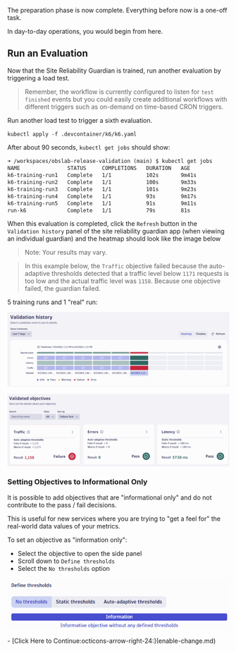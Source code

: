 The preparation phase is now complete. Everything before now is a one-off task.

In day-to-day operations, you would begin from here.

## Run an Evaluation

Now that the Site Reliability Guardian is trained, run another evaluation by triggering a load test.

> Remember, the workflow is currently configured to listen for `test finished` events but you could easily create additional workflows with different triggers such as on-demand on time-based CRON triggers.

Run another load test to trigger a sixth evaluation.
```
kubectl apply -f .devcontainer/k6/k6.yaml
```

After about 90 seconds, `kubectl get jobs` should show:

```
➜ /workspaces/obslab-release-validation (main) $ kubectl get jobs
NAME               STATUS     COMPLETIONS   DURATION   AGE
k6-training-run1   Complete   1/1           102s       9m41s
k6-training-run2   Complete   1/1           100s       9m33s
k6-training-run3   Complete   1/1           101s       9m23s
k6-training-run4   Complete   1/1           93s        9m17s
k6-training-run5   Complete   1/1           91s        9m11s
run-k6             Complete   1/1           79s        81s

```

When this evaluation is completed, click the `Refresh` button in the `Validation history` panel of the site reliability guardian app (when viewing an individual guardian) and the heatmap should look like the image below

> Note: Your results may vary.

> In this example below, the `Traffic` objective failed because the auto-adaptive thresholds detected that a traffic level below `1171` requests is too low and the actual traffic level was `1158`.
> Because one objective failed, the guardian failed.

5 training runs and 1 "real" run:

![5 training runs and 1 "real" run](images/dt-srg-screen-7.png)

![all metrics are green](images/dt-srg-screen-8.png)

### Setting Objectives to Informational Only

It is possible to add objectives that are "informational only" and do not contribute to the pass / fail decisions.

This is useful for new services where you are trying to "get a feel for" the real-world data values of your metrics.

To set an objective as "information only":

- Select the objective to open the side panel
- Scroll down to `Define thresholds`
- Select the `No thresholds` option

![objective no thresholds](images/dt-objective-no-thresholds.png)

<div class="grid cards" markdown>
- [Click Here to Continue:octicons-arrow-right-24:](enable-change.md)
</div>